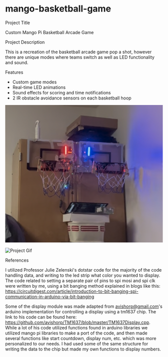 # mango-basketball-game
Project Title

Custom Mango Pi Basketball Arcade Game

Project Description

This is a recreation of the basketball arcade game pop a shot, however there are unique modes where teams switch as well as LED functionality and sound. 

Features

- Custom game modes
- Real-time LED animations
- Sound effects for scoring and time notifications
- 2 IR obstacle avoidance sensors on each basketball hoop

![Project Photo](Photo_1.jpg)

![Project Gif](demo.gif)

References

I utilized Professor Julie Zelenski's dotstar code for the majority of the code handling data, and writing to the led strip what color you wanted to display. The code related to setting a separate pair of pins to spi mosi and spi clk were written by me, using a bit banging method explained in blogs like this: https://circuitdigest.com/article/introduction-to-bit-banging-spi-communication-in-arduino-via-bit-banging

Some of the display module was made adapted from avishorp@gmail.com's arduino implementation for controlling a display using a tm1637 chip. The link to his code can be found here: https://github.com/avishorp/TM1637/blob/master/TM1637Display.cpp. While a lot of his code utilized functions found in arduino libraries we utilized mango pi libraries to make a port of the code, and then made several functions like start countdown, display num, etc. which was more personalized to our needs. I had used some of the same structure for writing the data to the chip but made my own functions to display numbers.
